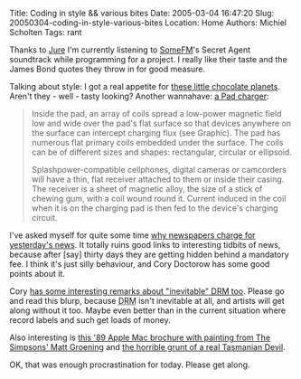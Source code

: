 Title: Coding in style &amp;&amp; various bites
Date: 2005-03-04 16:47:20
Slug: 20050304-coding-in-style-various-bites
Location: Home
Authors: Michiel Scholten
Tags: rant

<p>Thanks to <a href="http://blogs.livecd.net/gandalfar/index.php?blog=5&amp;title=about_netradios&amp;more=1&amp;c=1">Jure</a> I'm currently listening to <a href="http://www.somafm.com/">SomeFM</a>'s Secret Agent soundtrack while programming for a project. I really like their taste and the James Bond quotes they throw in for good measure.</p>

<p>Talking about style: I got a real appetite for <a href="http://www.boingboing.net/2005/01/25/chocolate_solar_syst.html">these little chocolate planets</a>. Aren't they - well - tasty looking? Another wannahave: <a href="http://www.boingboing.net/2005/01/26/pad_charger.html">a Pad charger</a>:</p>
<blockquote><p class="quote">Inside the pad, an array of coils spread a low-power magnetic field low and wide over the pad's flat surface so that devices anywhere on the surface can intercept charging flux (see Graphic). The pad has numerous flat primary coils embedded under the surface. The coils can be of different sizes and shapes: rectangular, circular or ellipsoid.</p>
<p class="quote">Splashpower-compatible cellphones, digital cameras or camcorders will have a thin, flat receiver attached to them or inside their casing. The receiver is a sheet of magnetic alloy, the size of a stick of chewing gum, with a coil wound round it. Current induced in the coil when it is on the charging pad is then fed to the device's charging circuit.</p></blockquote>

<p>I've asked myself for quite some time <a href="http://www.boingboing.net/2005/01/25/why_do_newspapers_ch.html">why newspapers charge for yesterday's news</a>. It totally ruins good links to interesting tidbits of news, because after [say] thirty days they are getting hidden behind a mandatory fee. I think it's just silly behaviour, and Cory Doctorow has some good points about it.</p>

<p>Cory <a href="http://www.boingboing.net/2005/01/24/youre_a_sucker_if_yo.html">has some interesting remarks about "inevitable" <acronym title="Digital Rights Management">DRM</acronym> too</a>. Please go and read this blurp, because <acronym title="Digital Rights Management">DRM</acronym> isn't inevitable at all, and artists will get along without it too. Maybe even better than in the current situation where record labels and such get loads of money.</p>

<p>Also interesting is <a href="http://www.boingboing.net/2005/01/26/matt_groenings_macin.html">this '89 Apple Mac brochure with painting from The Simpsons' Matt Groening</a> and <a href="http://www.boingboing.net/2005/01/24/the_horrible_grunt_o.html">the horrible grunt of a real Tasmanian Devil</a>.</p>

<p>OK, that was enough procrastination for today. Please get along.</p>